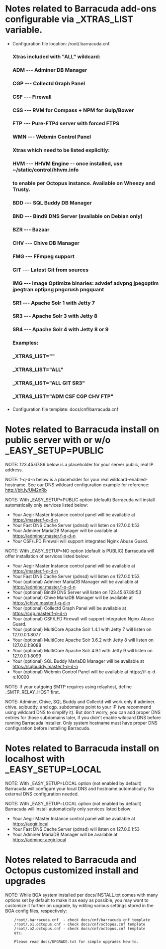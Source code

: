 
# Notes related to Barracuda add-ons configurable via _XTRAS_LIST variable.

  * Configuration file location: /root/.barracuda.cnf

    ###
    ### Xtras included with "ALL" wildcard:
    ###
    ### ADM --- Adminer DB Manager
    ### CGP --- Collectd Graph Panel
    ### CSF --- Firewall
    ### CSS --- RVM for Compass + NPM for Gulp/Bower
    ### FTP --- Pure-FTPd server with forced FTPS
    ### WMN --- Webmin Control Panel
    ###
    ### Xtras which need to be listed explicitly:
    ###
    ### HVM --- HHVM Engine -- once installed, use ~/static/control/hhvm.info
    ###         to enable per Octopus instance. Available on Wheezy and Trusty.
    ###
    ### BDD --- SQL Buddy DB Manager
    ### BND --- Bind9 DNS Server (available on Debian only)
    ### BZR --- Bazaar
    ### CHV --- Chive DB Manager
    ### FMG --- FFmpeg support
    ### GIT --- Latest Git from sources
    ### IMG --- Image Optimize binaries: advdef advpng jpegoptim jpegtran optipng pngcrush pngquant
    ### SR1 --- Apache Solr 1 with Jetty 7
    ### SR3 --- Apache Solr 3 with Jetty 8
    ### SR4 --- Apache Solr 4 with Jetty 8 or 9
    ###
    ### Examples:
    ###
    ### _XTRAS_LIST=""
    ### _XTRAS_LIST="ALL"
    ### _XTRAS_LIST="ALL GIT SR3"
    ### _XTRAS_LIST="ADM CSF CGP CHV FTP"
    ###

  * Configuration file template: docs/cnf/barracuda.cnf


# Notes related to Barracuda install on public server with or w/o _EASY_SETUP=PUBLIC

  NOTE: 123.45.67.89 below is a placeholder for your server public, real IP address.

  NOTE: f-q-d-n below is a placeholder for your real wildcard-enabled-hostname.
        See our DNS wildcard configuration example for reference: http://bit.ly/UM2nRb

  NOTE: With _EASY_SETUP=PUBLIC option (default) Barracuda will install automatically
        only services listed below:

  * Your Aegir Master Instance control panel will be available at https://master.f-q-d-n
  * Your Fast DNS Cache Server (pdnsd) will listen on 127.0.0.1:53
  * Your Adminer MariaDB Manager will be available at https://adminer.master.f-q-d-n
  * Your CSF/LFD Firewall will support integrated Nginx Abuse Guard.

  NOTE: With _EASY_SETUP=NO option (default is PUBLIC) Barracuda will offer installation
        of services listed below:

  * Your Aegir Master Instance control panel will be available at https://master.f-q-d-n
  * Your Fast DNS Cache Server (pdnsd) will listen on 127.0.0.1:53
  * Your (optional) Adminer MariaDB Manager will be available at https://adminer.master.f-q-d-n
  * Your (optional) Bind9 DNS Server will listen on 123.45.67.89:53
  * Your (optional) Chive MariaDB Manager will be available at https://chive.master.f-q-d-n
  * Your (optional) Collectd Graph Panel will be available at https://cgp.master.f-q-d-n
  * Your (optional) CSF/LFD Firewall will support integrated Nginx Abuse Guard.
  * Your (optional) MultiCore Apache Solr 1.4.1 with Jetty 7 will listen on 127.0.0.1:8077
  * Your (optional) MultiCore Apache Solr 3.6.2 with Jetty 8 will listen on 127.0.0.1:8088
  * Your (optional) MultiCore Apache Solr 4.9.1 with Jetty 9 will listen on 127.0.0.1:8099
  * Your (optional) SQL Buddy MariaDB Manager will be available at https://sqlbuddy.master.f-q-d-n
  * Your (optional) Webmin Control Panel will be available at https://f-q-d-n:10000

  NOTE: If your outgoing SMTP requires using relayhost, define _SMTP_RELAY_HOST first.

  NOTE: Adminer, Chive, SQL Buddy and Collectd will work only if adminer. chive. sqlbuddy.
        and cgp. subdomains point to your IP (we recommend using wildcard DNS to simplify it).
        But don't worry, you can add proper DNS entries for those subdomains later,
        if you didn't enable wildcard DNS before running Barracuda installer.
        Only system hostname must have proper DNS configuration before installing Barracuda.


# Notes related to Barracuda install on localhost with _EASY_SETUP=LOCAL

  NOTE: With _EASY_SETUP=LOCAL option (not enabled by default) Barracuda will configure
        your local DNS and hostname automatically. No external DNS configuration needed.

  NOTE: With _EASY_SETUP=LOCAL option (not enabled by default) Barracuda will install
        automatically only services listed below:

  * Your Aegir Master Instance control panel will be available at https://aegir.local
  * Your Fast DNS Cache Server (pdnsd) will listen on 127.0.0.1:53
  * Your Adminer MariaDB Manager will be available at https://adminer.aegir.local


# Notes related to Barracuda and Octopus customized install and upgrades

  NOTE: While BOA system installed per docs/INSTALL.txt comes with many options
        set by default to make it as easy as possible, you may want to customize
        it further on upgrade, by editing various settings stored in the BOA config
        files, respectively:

        /root/.barracuda.cnf  - check docs/cnf/barracuda.cnf template
        /root/.o1.octopus.cnf - check docs/cnf/octopus.cnf template
        /root/.o2.octopus.cnf - check docs/cnf/octopus.cnf template
        etc.

        Please read docs/UPGRADE.txt for simple upgrades how-to.
